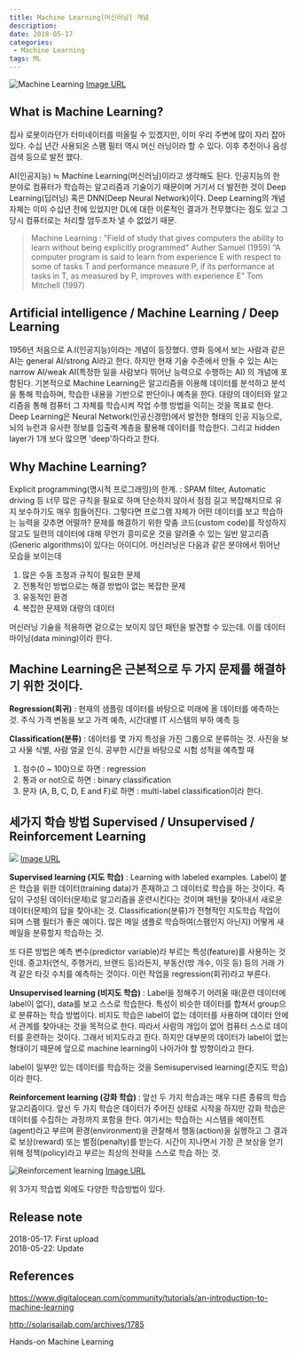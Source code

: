 ```yaml
---
title: Machine Learning[머신러닝] 개념
description:
date: 2018-05-17
categories:
 - Machine Learning
tags: ML
---
```


![](https://community-cdn-digitalocean-com.global.ssl.fastly.net/assets/tutorials/images/large/introduction-to-machine-learning_social.png "Machine Learning")
[Image URL](https://community-cdn-digitalocean-com.global.ssl.fastly.net/assets/tutorials/images/large/introduction-to-machine-learning_social.png)

## What is Machine Learning?
집사 로봇이라던가 터미네이터를 떠올릴 수 있겠지만, 이미 우리 주변에 많이 자리 잡아 있다. 수십 년간 사용되온 스팸 필터 역시 머신 러닝이라 할 수 있다. 이후 추천이나 음성 검색 등으로 발전 했다.

AI(인공지능) ≒  Machine Learning(머신러닝)이라고 생각해도 된다. 인공지능의 한 분야로 컴퓨터가 학습하는 알고리즘과 기술이기 때문이며 거기서 더 발전한 것이 Deep Learning(딥러닝) 혹은 DNN(Deep Neural Network)이다. Deep Learning의 개념자체는 이미 수십년 전에 있었지만 DL에 대한 이론적인 결과가 전무했다는 점도 있고 그 당시 컴퓨터로는 처리할 엄두조차 낼 수 없었기 때문.
> Machine Learning : "Field of study that gives computers the ability to learn without being explicitly programmed" Auther Samuel (1959)
> “A computer program is said to learn from experience E with respect to some of tasks T and performance measure P, if its performance at tasks in T, as measured by P, improves with experience E” Tom Mitchell (1997)

## Artificial intelligence / Machine Learning / Deep Learning
1956년 처음으로 A.I(인공지능)이라는 개념이 등장했다. 영화 등에서 보는 사람과 같은 AI는 general AI/strong AI라고 한다. 하지만 현재 기술 수준에서 만들 수 있는 AI는 narrow AI/weak AI(특정한 일을 사람보다 뛰어난 능력으로 수행하는 AI) 의 개념에 포함된다.
기본적으로 Machine Learning은 알고리즘을 이용해 데이터를 분석하고 분석을 통해 학습하며, 학습한 내용을 기반으로 판단이나 예측을 한다. 대량의 데이터와 알고리즘을 통해 컴퓨터 그 자체를 학습시켜 작업 수행 방법을 익히는 것을 목표로 한다.
Deep Learning은 Neural Network(인공신경망)에서 발전한 형태의 인공 지능으로, 뇌의 뉴런과 유사한 정보를 입출력 계층을 활용해 데이터를 학습한다. 그리고 hidden layer가 1개 보다 많으면 'deep'하다라고 한다.

## Why Machine Learning?
Explicit programming(명시적 프로그래밍)의 한계.  : SPAM filter, Automatic driving 등 너무 많은 규칙을 필요로 하며 단순하지 않아서 점점 길고 복잡해지므로 유지 보수하기도 매우 힘들어진다. 그렇다면 프로그램 자체가 어떤 데이터를 보고 학습하는 능력을 갖추면 어떨까? 문제를 해결하기 위한 맞춤 코드(custom code)를 작성하지 않고도 일련의 데이터에 대해 무언가 흥미로운 것을 알려줄 수 있는 일반 알고리즘(Generic algorithms)이 있다는 아이디어.
머신러닝은 다음과 같은 분야에서 뛰어난 모습을 보이는데
1. 많은 수동 조정과 규칙이 필요한 문제
2. 전통적인 방법으로는 해결 방법이 없는 복잡한 문제
3. 유동적인 환경
4. 복잡한 문제와 대량의 데이터

머신러닝 기술을 적용하면 겉으로는 보이지 않던 패턴을 발견할 수 있는데. 이를 데이터 마이닝(data mining)이라 한다.

## Machine Learning은 근본적으로 두 가지 문제를 해결하기 위한 것이다. 
**Regression(회귀)** : 현재의 샘플링 데이터를 바탕으로 미래에 올 데이터를 예측하는 것. 주식 가격 변동을 보고 가격 예측, 시간대별 IT 시스템의 부하 예측 등

**Classification(분류)** : 데이터를 몇 가지 특성을 가진 그룹으로 분류하는 것. 사진을 보고 사물 식별, 사람 얼굴 인식.
공부한 시간을 바탕으로 시험 성적을 예측할 때
1. 점수(0 ~ 100)으로 하면 : regression
2. 통과 or not으로 하면 : binary classification
3. 문자 (A, B, C, D, E and F)로 하면 : multi-label classification이라 한다.

## 세가지 학습 방법 Supervised / Unsupervised / Reinforcement Learning

![](http://solarisailab.com/wp-content/uploads/2017/06/supervsied_unsupervised_reinforcement.jpg)
[Image URL](http://solarisailab.com/wp-content/uploads/2017/06/supervsied_unsupervised_reinforcement.jpg)

**Supervised learning (지도 학습)** : Learning with labeled examples. Label이 붙은 학습을 위한 데이터(training data)가 존재하고 그 데이터로 학습을 하는 것이다. 즉 답이 구성된 데이터(문제)로 알고리즘을 훈련시킨다는 것이며 패턴을 찾아내서 새로운 데이터(문제)의 답을 찾아내는 것. Classification(분류)가 전형적인 지도학습 작업이 되며 스팸 필터가 좋은 예이다. 많은 메일 샘플로 학습하여(스팸인지 아닌지) 어떻게 새 메일을 분류할지 학습하는 것.

또 다른 방법은 예측 변수(predictor variable)라 부르는 특성(feature)를 사용하는 것인데. 중고차(연식, 주행거리, 브랜드 등)라든지, 부동산(방 개수, 이웃 등) 등의 거래 가격 같은 타깃 수치를 예측하는 것이다. 이런 작업을 regression(회귀)라고 부른다.

**Unsupervised learning (비지도 학습)** : Label을 정해주기 어려울 때(훈련 데이터에 label이 없다), data를 보고 스스로 학습한다. 특성이 비슷한 데이터를 합쳐서 group으로 분류하는 학습 방법이다. 비지도 학습은 label이 없는 데이터를 사용하며 데이터 안에서 관계를 찾아내는 것을 목적으로 한다. 따라서 사람의 개입이 없어 컴퓨터 스스로 데이터를 훈련하는 것이다. 그래서 비지도라고 한다. 하지만 대부분의 데이터가 label이 없는 형태이기 때문에 앞으로 machine learning이 나아가야 할 방향이라고 한다.

label이 일부만 있는 데이터를 학습하는 것을 Semisupervised learning(준지도 학습)이라 한다.

**Reinforcement learning (강화 학습)** : 앞선 두 가지 학습과는 매우 다른 종류의 학습 알고리즘이다. 앞선 두 가지 학습은 데이터가 주어진 상태로 시작을 하지만 강화 학습은 데이터를 수집하는 과정까지 포함을 한다. 여기서는 학습하는 시스템을 에이전트(agent)라고 부르며 환경(environment)을 관찰해서 행동(action)을 실행하고 그 결과로 보상(reward) 또는 벌점(penalty)를 받는다. 시간이 지나면서 가장 큰 보상을 얻기 위해 정책(policy)라고 부르는 최상의 전략을 스스로 학습 하는 것.

![](https://1.bp.blogspot.com/-TYr5fovwVp4/VvY7iT_JJ5I/AAAAAAAAxQg/xayzv5nND2sCh16MINdYjNJDY8qldZdGA/s400/aaa.png "Reinforcement learning")
[Image URL](https://1.bp.blogspot.com/-TYr5fovwVp4/VvY7iT_JJ5I/AAAAAAAAxQg/xayzv5nND2sCh16MINdYjNJDY8qldZdGA/s400/aaa.png)

위 3가지 학습법 외에도 다양한 학습방법이 있다.

## Release note
2018-05-17: First upload  
2018-05-22: Update

## References
<https://www.digitalocean.com/community/tutorials/an-introduction-to-machine-learning>

<http://solarisailab.com/archives/1785>

Hands-on Machine Learning

